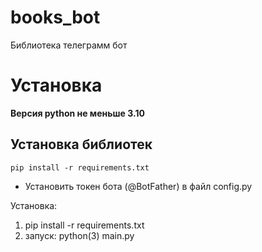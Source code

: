 # books_bot
Библиотека телеграмм бот

# Установка
**Версия python не меньше 3.10**

## Установка библиотек
```pip install -r requirements.txt```

- Установить токен бота (@BotFather) в файл config.py

Установка:
1) pip install -r requirements.txt
2) запуск: python(3) main.py
